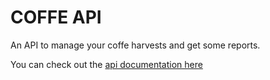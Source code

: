 # COFFE API

An API to manage your coffe harvests and get some reports.

You can check out the [api documentation here](docs.md)
